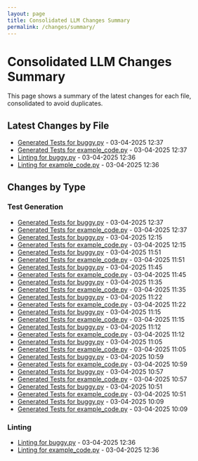 ```yaml
---
layout: page
title: Consolidated LLM Changes Summary
permalink: /changes/summary/
---
```


# Consolidated LLM Changes Summary

This page shows a summary of the latest changes for each file, consolidated to avoid duplicates.

## Latest Changes by File

- [Generated Tests for buggy.py](../20250403_123723_tests_evaluate_test_buggy_py.md) - 03-04-2025 12:37
- [Generated Tests for example_code.py](../20250403_123710_tests_evaluate_test_example_code_py.md) - 03-04-2025 12:37
- [Linting for buggy.py](../20250403_123653_evaluate_buggy_py.md) - 03-04-2025 12:36
- [Linting for example_code.py](../20250403_123649_evaluate_example_code_py.md) - 03-04-2025 12:36

## Changes by Type

### Test Generation

- [Generated Tests for buggy.py](../20250403_123723_tests_evaluate_test_buggy_py.md) - 03-04-2025 12:37
- [Generated Tests for example_code.py](../20250403_123710_tests_evaluate_test_example_code_py.md) - 03-04-2025 12:37
- [Generated Tests for buggy.py](../20250403_121557_tests_evaluate_test_buggy_py.md) - 03-04-2025 12:15
- [Generated Tests for example_code.py](../20250403_121544_tests_evaluate_test_example_code_py.md) - 03-04-2025 12:15
- [Generated Tests for buggy.py](../20250403_115139_tests_evaluate_test_buggy_py.md) - 03-04-2025 11:51
- [Generated Tests for example_code.py](../20250403_115128_tests_evaluate_test_example_code_py.md) - 03-04-2025 11:51
- [Generated Tests for buggy.py](../20250403_114520_tests_evaluate_test_buggy_py.md) - 03-04-2025 11:45
- [Generated Tests for example_code.py](../20250403_114509_tests_evaluate_test_example_code_py.md) - 03-04-2025 11:45
- [Generated Tests for buggy.py](../20250403_113554_tests_evaluate_test_buggy_py.md) - 03-04-2025 11:35
- [Generated Tests for example_code.py](../20250403_113545_tests_evaluate_test_example_code_py.md) - 03-04-2025 11:35
- [Generated Tests for buggy.py](../20250403_112222_tests_evaluate_test_buggy_py.md) - 03-04-2025 11:22
- [Generated Tests for example_code.py](../20250403_112214_tests_evaluate_test_example_code_py.md) - 03-04-2025 11:22
- [Generated Tests for buggy.py](../20250403_111531_tests_evaluate_test_buggy_py.md) - 03-04-2025 11:15
- [Generated Tests for example_code.py](../20250403_111521_tests_evaluate_test_example_code_py.md) - 03-04-2025 11:15
- [Generated Tests for buggy.py](../20250403_111254_tests_evaluate_test_buggy_py.md) - 03-04-2025 11:12
- [Generated Tests for example_code.py](../20250403_111245_tests_evaluate_test_example_code_py.md) - 03-04-2025 11:12
- [Generated Tests for buggy.py](../20250403_110517_tests_evaluate_test_buggy_py.md) - 03-04-2025 11:05
- [Generated Tests for example_code.py](../20250403_110508_tests_evaluate_test_example_code_py.md) - 03-04-2025 11:05
- [Generated Tests for buggy.py](../20250403_105943_tests_evaluate_test_buggy_py.md) - 03-04-2025 10:59
- [Generated Tests for example_code.py](../20250403_105931_tests_evaluate_test_example_code_py.md) - 03-04-2025 10:59
- [Generated Tests for buggy.py](../20250403_105741_tests_evaluate_test_buggy_py.md) - 03-04-2025 10:57
- [Generated Tests for example_code.py](../20250403_105733_tests_evaluate_test_example_code_py.md) - 03-04-2025 10:57
- [Generated Tests for buggy.py](../20250403_105133_tests_evaluate_test_buggy_py.md) - 03-04-2025 10:51
- [Generated Tests for example_code.py](../20250403_105124_tests_evaluate_test_example_code_py.md) - 03-04-2025 10:51
- [Generated Tests for buggy.py](../20250403_100916_tests_evaluate_test_buggy_py.md) - 03-04-2025 10:09
- [Generated Tests for example_code.py](../20250403_100901_tests_evaluate_test_example_code_py.md) - 03-04-2025 10:09

### Linting

- [Linting for buggy.py](../20250403_123653_evaluate_buggy_py.md) - 03-04-2025 12:36
- [Linting for example_code.py](../20250403_123649_evaluate_example_code_py.md) - 03-04-2025 12:36


